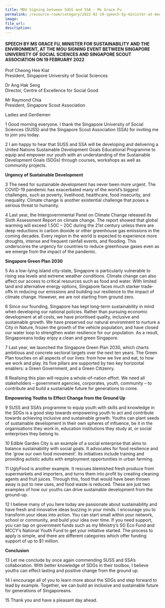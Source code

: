 ```yaml
---    
title: MOU Signing between SUSS and SSA - Ms Grace Fu  
permalink: /resource-room/category/2022-02-19-speech-by-minister-at-mou-signing-by-suss-and-ssa/ 
image:  
file_url:  
description:  
---    
```


#### SPEECH BY MS GRACE FU, MINISTER FOR SUSTAINABILITY AND THE ENVIRONMENT, AT THE MOU SIGNING EVENT BETWEEN SINGAPORE UNIVERISTY OF SOCIAL SCIENCES AND SINGAPORE SCOUT ASSOCIATION ON 19 FEBRUARY 2022  

Prof Cheong Hee Kiat  
President, Singapore University of Social Sciences  

Dr Ang Hak Seng  
Director, Centre of Excellence for Social Good  

Mr Raymond Chia  
President, Singapore Scout Association  

Ladies and Gentlemen  

1	Good morning everyone. I thank the Singapore University of Social Sciences (SUSS) and the Singapore Scout Association (SSA) for inviting me to join you today.   

2	I am happy to hear that SUSS and SSA will be developing and delivering a United Nations Sustainable Development Goals Educational Programme to equip and empower our youth with an understanding of the Sustainable Development Goals (SDGs) through courses, workshops as well as community projects.  

**Urgency of Sustainable Development**   

3	The need for sustainable development has never been more urgent. The COVID-19 pandemic has exacerbated many of the world’s biggest challenges, such as poverty, livelihood, healthcare, food insecurity, and inequality. Climate change is another existential challenge that poses a serious threat to humanity.  

4	Last year, the Intergovernmental Panel on Climate Change released its Sixth Assessment Report on climate change. The report showed that global warming will exceed 1.50C – 20C during the 21st century unless there are deep reductions in carbon dioxide or other greenhouse gas emissions in the coming decades. Every region in the world is expected to experience more droughts, intense and frequent rainfall events, and flooding. This underscores the urgency for countries to reduce greenhouse gases even as we emerge from the impact of the pandemic.  

**Singapore Green Plan 2030**  

5	As a low-lying island city-state, Singapore is particularly vulnerable to rising sea levels and extreme weather conditions. Climate change can also affect our access to critical resources such as food and water. With limited land and alternative energy options, Singapore faces much starker trade-offs in reducing our emissions and building our resilience to the impact of climate change. However, we are not starting from ground zero.  

6	Since our founding, Singapore has kept long-term sustainability in mind when developing our national policies. Rather than pursuing economic development at all costs, we have prioritised quality, inclusive and sustainable growth. We have preserved our natural environment to nurture a City in Nature, frozen the growth of the vehicle population, and have closed our water loop to strengthen water resilience for our population. As a result, Singaporeans today enjoy a clean and green Singapore.  

7	Last year, we launched the Singapore Green Plan 2030, which charts ambitious and concrete sectoral targets over the next ten years. The Green Plan touches on all aspects of our lives: from how we live and eat, to how we work and play. Its five pillars are supported by two key horizontal enablers: a Green Government, and a Green Citizenry.  

8	Realising this plan will require a whole-of-nation effort. We need all stakeholders – government agencies, corporates, youth, community – to contribute and build a sustainable future for generations to come.  

**Empowering Youths to Effect Change from the Ground Up**  

9 SUSS and SSA’s programme to equip youth with skills and knowledge in the SDGs is a good step towards empowering youth to act and contribute towards achieving inclusive and sustainable growth. Youths can plant seeds of sustainable development in their own spheres of influence, be it in the organisations they work in, education institutions they study at, or social enterprises they belong to.  

10 Edible Garden City is an example of a social enterprise that aims to balance sustainability with social goals. It advocates for food resilience and the ‘grow our own food movement’. Its initiatives include training and providing autistic adults with employment opportunities in urban farming.  

11	UglyFood is another example. It rescues blemished fresh produce from supermarkets and importers, and turns them into profit by creating cleaning agents and fruit juices. Through this, food that would have been thrown away is put to new uses, and food waste is reduced. These are just two examples of how our youths can drive sustainable development from the ground-up.  

12	I believe many of you here today are passionate about sustainability and have fresh and innovative ideas buzzing in your minds. I encourage you to transform your ideas into action. You can start small within your network, school or community, and build your idea over time. If you need support, you can tap on government funds such as my Ministry’s SG Eco Fund and MCCY’s National Youth Fund to get your initiative started. The process to apply is simple, and there are different categories which offer funding support of up to $1 million.   
 
**Conclusion**  

13	Let me conclude by once again commending SUSS and SSA’s collaboration. With better knowledge of SDGs in their toolbox, I believe youths can effect lasting and positive change from the ground up.  

14	I encourage all of you to learn more about the SDGs and step forward to lead by example. Together, we can build an inclusive and sustainable future for generations of Singaporeans.  

15	Thank you and have a pleasant day ahead.  
